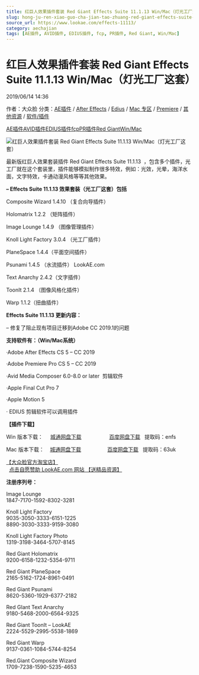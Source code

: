 ```yaml
---
title: 红巨人效果插件套装 Red Giant Effects Suite 11.1.13 Win/Mac（灯光工厂这套）
slug: hong-ju-ren-xiao-guo-cha-jian-tao-zhuang-red-giant-effects-suite-11-1-13-win-mac-deng-guang-gong-han-zhe-tao
source_url: https://www.lookae.com/effects-11113/
category: aechajian
tags: [AE插件, AVID插件, EDIUS插件, fcp, PR插件, Red Giant, Win/Mac]
---
```

# 红巨人效果插件套装 Red Giant Effects Suite 11.1.13 Win/Mac（灯光工厂这套）

2019/06/14 14:36

作者：大众脸
分类：[AE插件](https://www.lookae.com/after-effects/aechajian/) / [After Effects](https://www.lookae.com/after-effects/) / [Edius](https://www.lookae.com/qitarjcj/ediuszy/) / [Mac 专区](https://www.lookae.com/mac-osx/) / [Premiere](https://www.lookae.com/qitarjcj/premierezy/) / [其他资源](https://www.lookae.com/qitarjcj/otherzy/) / [软件/插件](https://www.lookae.com/qitarjcj/)

[AE插件](https://www.lookae.com/tag/ae%e6%8f%92%e4%bb%b6/)[AVID插件](https://www.lookae.com/tag/avid%e6%8f%92%e4%bb%b6/)[EDIUS插件](https://www.lookae.com/tag/edius%e6%8f%92%e4%bb%b6/)[fcp](https://www.lookae.com/tag/fcp/)[PR插件](https://www.lookae.com/tag/pr%e6%8f%92%e4%bb%b6/)[Red Giant](https://www.lookae.com/tag/red-giant/)[Win/Mac](https://www.lookae.com/tag/winmac/)

![红巨人效果插件套装 Red Giant Effects Suite 11.1.13 Win/Mac（灯光工厂这套）](https://www.lookae.com/wp-content/uploads/2015/06/Effects-Suite.jpg "红巨人效果插件套装 Red Giant Effects Suite 11.1.13 Win/Mac（灯光工厂这套）-LookAE.com")

最新版红巨人效果套装插件 Red Giant Effects Suite 11.1.13  ，包含多个插件，光工厂就在这个套装里，插件能够模拟制作很多特效，例如：光效，光晕，海洋水面，文字特效，卡通动漫风格等等其他效果。

**– Effects Suite 11.1.13 效果套装（光工厂这套）包括**

Composite Wizard 1.4.10 （复合向导插件）

Holomatrix 1.2.2 （矩阵插件）

Image Lounge 1.4.9 （图像管理插件）

Knoll Light Factory 3.0.4 （光工厂插件）

PlaneSpace 1.4.4（平面空间插件）

Psunami 1.4.5 （水流插件） LookAE.com

Text Anarchy 2.4.2（文字插件）

ToonIt 2.1.4 （图像风格化插件）

Warp 1.1.2（扭曲插件）

**Effects Suite 11.1.13 更新内容：**

– 修复了阻止现有项目迁移到Adobe CC 2019.1的问题

**支持软件有：（Win/Mac系统）**

·Adobe After Effects CS 5 – CC 2019

·Adobe Premiere Pro CS 5 – CC 2019

·Avid Media Composer 6.0-8.0 or later  剪辑软件

·Apple Final Cut Pro 7

·Apple Motion 5

· EDIUS 剪辑软件可以调用插件

**【插件下载】**

Win 版本下载：     [城通网盘下载](https://lookae.ctfile.com/fs/680462-382910778)                   [百度网盘下载](https://pan.baidu.com/s/1tCjeA33z-oLJcC4PSiLCQg)   提取码：enfs

Mac 版本下载：    [城通网盘下载](https://lookae.ctfile.com/fs/680462-382911024)                  [百度网盘下载](https://pan.baidu.com/s/1-_1RokLYySSGLZEsu5f15w)   提取码：63uk

[【大众脸官方淘宝店】](https://lookae.taobao.com/)                [点击自愿赞助 LookAE.com 网站 【送精品资源】](https://www.lookae.com/sponsor/)

**注册序列号：**

Image Lounge  
1847-7170-1592-8302-3281

Knoll Light Factory  
9035-3050-3333-6151-1225  
8890-3030-3333-9159-3080

Knoll Light Factory Photo  
1319-3198-3464-5707-8145

Red Giant Holomatrix  
9200-6158-1232-5354-9711

Red Giant PlaneSpace  
2165-5162-1724-8961-0491

Red Giant Psunami  
8620-5360-1929-6377-2182

Red GIant Text Anarchy  
9180-5468-2000-6564-9325

Red Giant ToonIt – LookAE  
2224-5529-2995-5538-1869

Red Giant Warp  
9137-0361-1084-5744-8254

Red.Giant Composite Wizard  
1709-7238-1590-5235-4653
